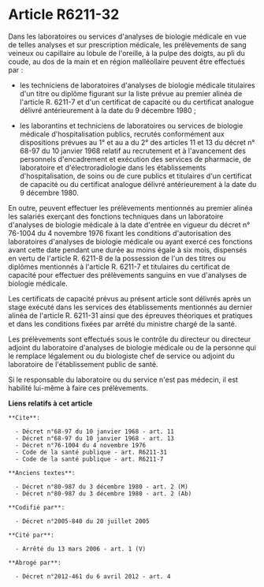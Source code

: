 # Article R6211-32

Dans les laboratoires ou services d'analyses de biologie médicale en vue de telles analyses et sur prescription médicale, les
prélèvements de sang veineux ou capillaire au lobule de l'oreille, à la pulpe des doigts, au pli du coude, au dos de la main
et en région malléollaire peuvent être effectués par :

- les techniciens de laboratoires d'analyses de biologie médicale titulaires d'un titre ou diplôme figurant sur la liste
prévue au premier alinéa de l'article R. 6211-7 et d'un certificat de capacité ou du certificat analogue délivré
antérieurement à la date du 9 décembre 1980 ;

- les laborantins et techniciens de laboratoires ou services de biologie médicale d'hospitalisation publics, recrutés
conformément aux dispositions prévues au 1° et au a du 2° des articles 11 et 13 du décret n° 68-97 du 10 janvier 1968 relatif
au recrutement et à l'avancement des personnels d'encadrement et exécution des services de pharmacie, de laboratoire et
d'électroradiologie dans les établissements d'hospitalisation, de soins ou de cure publics et titulaires d'un certificat de
capacité ou du certificat analogue délivré antérieurement à la date du 9 décembre 1980.

En outre, peuvent effectuer les prélèvements mentionnés au premier alinéa les salariés exerçant des fonctions techniques dans
un laboratoire d'analyses de biologie médicale à la date d'entrée en vigueur du décret n° 76-1004 du 4 novembre 1976 fixant
les conditions d'autorisation des laboratoires d'analyses de biologie médicale ou ayant exercé ces fonctions avant cette date
pendant une durée au moins égale à six mois, dispensés en vertu de l'article R. 6211-8 de la possession de l'un des titres ou
diplômes mentionnés à l'article R. 6211-7 et titulaires du certificat de capacité pour effectuer des prélèvements sanguins en
vue d'analyses de biologie médicale.

Les certificats de capacité prévus au présent article sont délivrés après un stage exécuté dans les services des
établissements mentionnés au dernier alinéa de l'article R. 6211-31 ainsi que des épreuves théoriques et pratiques et dans
les conditions fixées par arrêté du ministre chargé de la santé.

Les prélèvements sont effectués sous le contrôle du directeur ou directeur adjoint du laboratoire d'analyses de biologie
médicale ou de la personne qui le remplace légalement ou du biologiste chef de service ou adjoint du laboratoire de
l'établissement public de santé.

Si le responsable du laboratoire ou du service n'est pas médecin, il est habilité lui-même à faire ces prélèvements.

**Liens relatifs à cet article**

	**Cite**:

	  - Décret n°68-97 du 10 janvier 1968 - art. 11
	  - Décret n°68-97 du 10 janvier 1968 - art. 13
	  - Décret n°76-1004 du 4 novembre 1976
	  - Code de la santé publique - art. R6211-31
	  - Code de la santé publique - art. R6211-7

	**Anciens textes**:

	  - Décret n°80-987 du 3 décembre 1980 - art. 2 (M)
	  - Décret n°80-987 du 3 décembre 1980 - art. 2 (Ab)

	**Codifié par**:

	  - Décret n°2005-840 du 20 juillet 2005

	**Cité par**:

	  - Arrêté du 13 mars 2006 - art. 1 (V)

	**Abrogé par**:

	  - Décret n°2012-461 du 6 avril 2012 - art. 4

